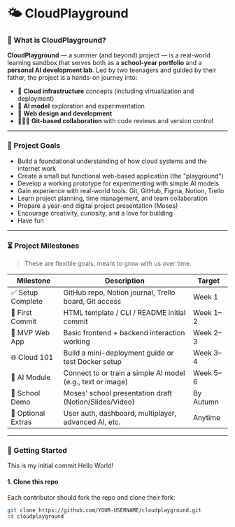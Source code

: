 # 🌤️ CloudPlayground

### 🧠 What is CloudPlayground?

**CloudPlayground** — a summer (and beyond) project — is a real-world learning sandbox that serves both as a **school-year portfolio** and a **personal AI development lab**. Led by two teenagers and guided by their father, the project is a hands-on journey into:

- 🚀 **Cloud infrastructure** concepts (including virtualization and deployment)  
- 🤖 **AI model** exploration and experimentation  
- 🎨 **Web design and development**  
- 👨‍👩‍👦 **Git-based collaboration** with code reviews and version control  


---

### 🎯 Project Goals

- Build a foundational understanding of how cloud systems and the internet work  
- Create a small but functional web-based application (the "playground")  
- Develop a working prototype for experimenting with simple AI models  
- Gain experience with real-world tools: Git, GitHub, Figma, Notion, Trello  
- Learn project planning, time management, and team collaboration  
- Prepare a year-end digital project presentation (Moses)  
- Encourage creativity, curiosity, and a love for building
- Have fun  

---

### ⏳ Project Milestones

> These are flexible goals, meant to grow with us over time.

| Milestone | Description | Target |
|----------|-------------|--------|
| ✅ Setup Complete | GitHub repo, Notion journal, Trello board, Git access | Week 1 |
| 🚧 First Commit | HTML template / CLI / README initial commit | Week 1–2 |
| 🧱 MVP Web App | Basic frontend + backend interaction working | Week 2–3 |
| 🌐 Cloud 101 | Build a mini-deployment guide or test Docker setup | Week 3–4 |
| 🧠 AI Module | Connect to or train a simple AI model (e.g., text or image) | Week 5–6 |
| 🎁 School Demo | Moses' school presentation draft (Notion/Slides/Video) | By Autumn |
| 🚀 Optional Extras | User auth, dashboard, multiplayer, advanced AI, etc. | Anytime |

---

### 🚀 Getting Started

This is my initial commit
Hello World!

#### 1. **Clone this repo**
Each contributor should fork the repo and clone their fork:

```bash
git clone https://github.com/YOUR-USERNAME/cloudplayground.git
cd cloudplayground
